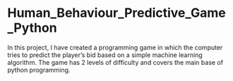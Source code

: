 # Human_Behaviour_Predictive_Game_Python
In this project, I have created a programming game in which the computer tries to predict the player’s bid based on a simple machine learning algorithm. The game has 2 levels of difficulty and covers the main base of python programming.
